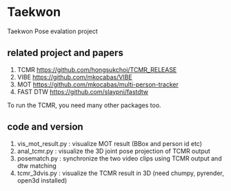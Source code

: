 # Taekwon

 Taekwon Pose evalation project 

## related project and papers
1. TCMR https://github.com/hongsukchoi/TCMR_RELEASE
2. VIBE https://github.com/mkocabas/VIBE
3. MOT  https://github.com/mkocabas/multi-person-tracker
4. FAST DTW https://github.com/slaypni/fastdtw

To run the TCMR, you need many other packages too.

## code and version 
1. vis_mot_result.py : visualize MOT result (BBox and person id etc) 
2. anal_tcmr.py  : visualize the 3D joint pose projection of TCMR output  
3. posematch.py  : synchronize the two video clips using TCMR output and dtw matching 
4. tcmr_3dvis.py : visualize the TCMR result  in 3D (need chumpy, pyrender, open3d installed)
  
